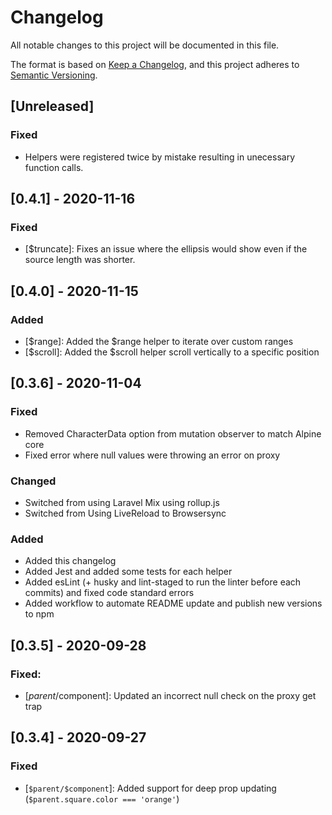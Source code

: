 # Changelog
All notable changes to this project will be documented in this file.

The format is based on [Keep a Changelog](https://keepachangelog.com/en/1.0.0/),
and this project adheres to [Semantic Versioning](https://semver.org/spec/v2.0.0.html).

## [Unreleased]
### Fixed
- Helpers were registered twice by mistake resulting in unecessary function calls.

## [0.4.1] - 2020-11-16
### Fixed
- [$truncate]: Fixes an issue where the ellipsis would show even if the source length was shorter.

## [0.4.0] - 2020-11-15
### Added
- [$range]: Added the $range helper to iterate over custom ranges
- [$scroll]: Added the $scroll helper scroll vertically to a specific position

## [0.3.6] - 2020-11-04
### Fixed
- Removed CharacterData option from mutation observer to match Alpine core
- Fixed error where null values were throwing an error on proxy

### Changed
- Switched from using Laravel Mix using rollup.js
- Switched from Using LiveReload to Browsersync

### Added
- Added this changelog
- Added Jest and added some tests for each helper
- Added esLint (+ husky and lint-staged to run the linter before each commits) and fixed code standard errors
- Added workflow to automate README update and publish new versions to npm

## [0.3.5] - 2020-09-28
### Fixed:
- [$parent/$component]: Updated an incorrect null check on the proxy get trap

## [0.3.4] - 2020-09-27
### Fixed
- [`$parent/$component`]: Added support for deep prop updating (`$parent.square.color === 'orange'`)
